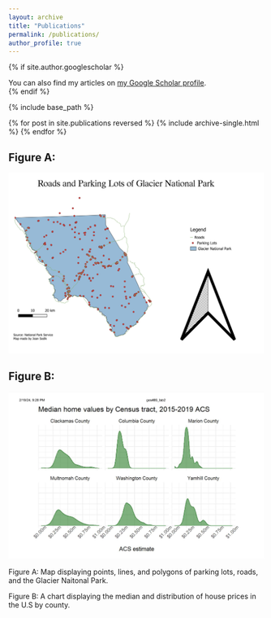 ```yaml
---
layout: archive
title: "Publications"
permalink: /publications/
author_profile: true
---
```


{% if site.author.googlescholar %}
  <div class="wordwrap">You can also find my articles on <a href="{{site.author.googlescholar}}">my Google Scholar profile</a>.</div>
{% endif %}

{% include base_path %}

{% for post in site.publications reversed %}
  {% include archive-single.html %}
{% endfor %}


<h2> Figure A:</h2>

![Map of Roads and Parking Lots in Glacier National Park](/images/Glacier2.jpg)

<h2> Figure B: </h2>

![Median House Prices in Various U.S Counties](/images/counties_data.png)

<p> Figure A: Map displaying points, lines, and polygons of parking lots, roads, and the Glacier Naitonal Park. <p> 


<p> Figure B: A chart displaying the median and distribution of house prices in the U.S by county. </p>

